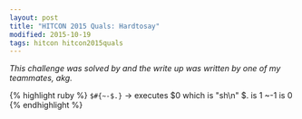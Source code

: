 ```yaml
---
layout: post
title: "HITCON 2015 Quals: Hardtosay"
modified: 2015-10-19
tags: hitcon hitcon2015quals
---
```

*This challenge was solved by and the write up was written by one of my teammates, akg.* 

{% highlight ruby %}
`$#{~-$.}` -> executes $0 which is "sh\n"
$. is 1
~-1 is 0
{% endhighlight %}